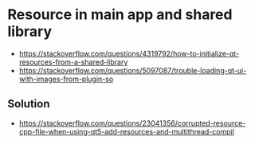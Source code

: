# Resource in main app and shared library
- https://stackoverflow.com/questions/4319792/how-to-initialize-qt-resources-from-a-shared-library
- https://stackoverflow.com/questions/5097087/trouble-loading-qt-ui-with-images-from-plugin-so

## Solution
- https://stackoverflow.com/questions/23041356/corrupted-resource-cpp-file-when-using-qt5-add-resources-and-multithread-compil
